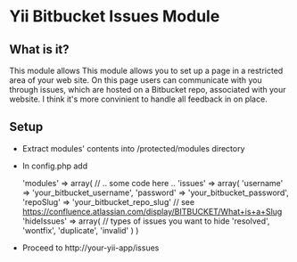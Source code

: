 Yii Bitbucket Issues Module
===========================

What is it?
-----------

This module allows  This module allows you to set up a page in a restricted area of your web site. On this page users can communicate with you through issues, which are hosted on a Bitbucket repo, associated with your website. I think it's more convinient to handle all feedback in on place.

Setup
-----

* Extract modules' contents into /protected/modules directory
* In config.php add


    'modules' => array(
        // .. some code here ..
        'issues' => array(
        'username' => 'your_bitbucket_username',
        'password' => 'your_bitbucket_password',
        'repoSlug' => 'your_bitbucket_repo_slug' // see https://confluence.atlassian.com/display/BITBUCKET/What+is+a+Slug
        'hideIssues' => array(
            // types of issues you want to hide
            'resolved', 'wontfix', 'duplicate', 'invalid'
        )
    )


* Proceed to http://your-yii-app/issues